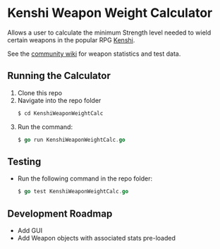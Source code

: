 # Kenshi Weapon Weight Calculator

Allows a user to calculate the minimum Strength level needed to wield certain weapons in the popular RPG [Kenshi](https://lofigames.com/).

See the [community wiki](https://kenshi.fandom.com/wiki/Weapons) for weapon statistics and test data.

## Running the Calculator

1. Clone this repo
1. Navigate into the repo folder
    ```bash
    $ cd KenshiWeaponWeightCalc
    ```
1. Run the command:
    ```go
    $ go run KenshiWeaponWeightCalc.go
    ```

## Testing

- Run the following command in the repo folder:
    ```go
    $ go test KenshiWeaponWeightCalc.go
    ```

## Development Roadmap

- Add GUI
- Add Weapon objects with associated stats pre-loaded